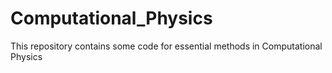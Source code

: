 # Computational_Physics
This repository contains some code for essential methods in Computational Physics
